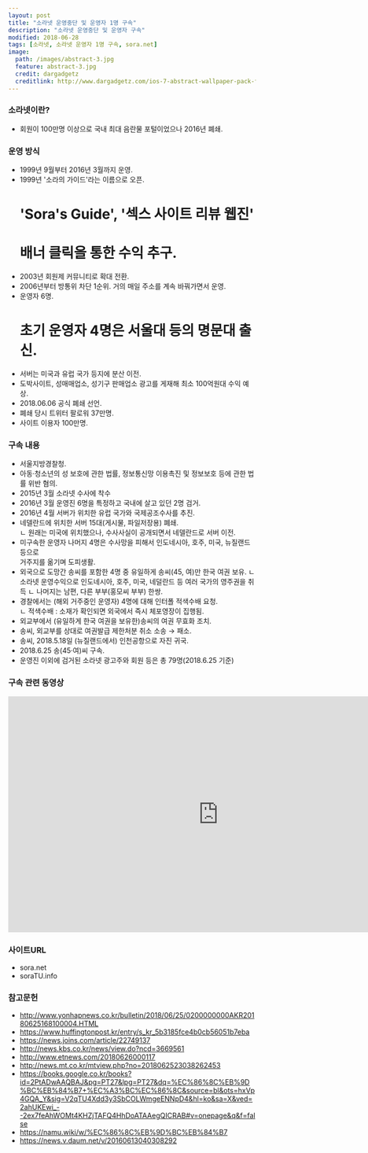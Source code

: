 ```yaml
---
layout: post
title: "소라넷 운영중단 및 운영자 1명 구속"
description: "소라넷 운영중단 및 운영자 구속"
modified: 2018-06-28
tags: [소라넷, 소라넷 운영자 1명 구속, sora.net]
image:
  path: /images/abstract-3.jpg
  feature: abstract-3.jpg
  credit: dargadgetz
  creditlink: http://www.dargadgetz.com/ios-7-abstract-wallpaper-pack-for-iphone-5-and-ipod-touch-retina/
---
```

### 소라넷이란?
  - 회원이 100만명 이상으로 국내 최대 음란물 포털이었으나 2016년 폐쇄.    

### 운영 방식
  - 1999년 9월부터 2016년 3월까지 운영.  
  - 1999년 '소라의 가이드'라는 이름으로 오픈.
    # 'Sora's Guide', '섹스 사이트 리뷰 웹진'
    # 배너 클릭을 통한 수익 추구.    
  - 2003년 회원제 커뮤니티로 확대 전환.  
  - 2006년부터 방통위 차단 1순위. 거의 매일 주소를 계속 바꿔가면서 운영.   
  - 운영자 6명.    
    # 초기 운영자 4명은 서울대 등의 명문대 출신.  
  - 서버는 미국과 유럽 국가 등지에 분산 이전.   
  - 도박사이트, 성매매업소, 성기구 판매업소 광고를 게재해 최소 100억원대 수익 예상.  
  - 2018.06.06 공식 폐쇄 선언.  
  - 폐쇄 당시 트위터 팔로워 37만명.  
  - 사이트 이용자 100만명.  


### 구속 내용
  - 서울지방경찰청.  
  - 아동·청소년의 성 보호에 관한 법률, 정보통신망 이용촉진 및 정보보호 등에 관한 법률 위반 혐의.  
  - 2015년 3월 소라넷 수사에 착수
  - 2016년 3월 운영진 6명을 특정하고 국내에 살고 있던 2명 검거.  
  - 2016년 4월 서버가 위치한 유럽 국가와 국제공조수사를 추진.  
  - 네델란드에 위치한 서버 15대(게시물, 파일저장용) 폐쇄.   
    ㄴ 원래는 미국에 위치했으나, 수사사실이 공개되면서 네델란드로 서버 이전.   
  - 미구속한 운영자 나머지 4명은 수사망을 피해서 인도네시아, 호주, 미국, 뉴질랜드 등으로   
    거주지를 옮기며 도피생활.    
  - 외국으로 도망간 송씨를 포함한 4명 중 유일하게 송씨(45, 여)만 한국 여권 보유.
     ㄴ 소라넷 운영수익으로 인도네시아, 호주, 미국, 네덜란드 등 여러 국가의 영주권을 취득
     ㄴ 나머지는 남편, 다른 부부(홍모씨 부부) 한쌍.   
  - 경찰에서는 (해외 거주중인 운영자) 4명에 대해 인터폴 적색수배 요청.  
    ㄴ 적색수배 : 소재가 확인되면 외국에서 즉시 체포영장이 집행됨.
  - 외교부에서 (유일하게 한국 여권을 보유한)송씨의 여권 무효화 조치.   
  - 송씨, 외교부를 상대로 여권발급 제한처분 취소 소송 → 패소.  
  - 송씨, 2018.5.18일 (뉴질랜드에서) 인천공항으로 자진 귀국.  
  - 2018.6.25 송(45·여)씨 구속.
  - 운영진 이외에 검거된 소라넷 광고주와 회원 등은 총 79명(2018.6.25 기준)

### 구속 관련 동영상
<iframe width="854" height="480" src="https://www.youtube.com/embed/H2vwQIe_Vak" frameborder="0" allow="accelerometer; autoplay; encrypted-media; gyroscope; picture-in-picture" allowfullscreen></iframe>

### 사이트URL
  - sora.net  
  - soraTU.info  


### 참고문헌
  - http://www.yonhapnews.co.kr/bulletin/2018/06/25/0200000000AKR20180625168100004.HTML
  - https://www.huffingtonpost.kr/entry/s_kr_5b3185fce4b0cb56051b7eba
  - https://news.joins.com/article/22749137
  - http://news.kbs.co.kr/news/view.do?ncd=3669561
  - http://www.etnews.com/20180626000117
  - http://news.mt.co.kr/mtview.php?no=2018062523038262453
  - https://books.google.co.kr/books?id=2PtADwAAQBAJ&pg=PT27&lpg=PT27&dq=%EC%86%8C%EB%9D%BC%EB%84%B7+%EC%A3%BC%EC%86%8C&source=bl&ots=hxVp4GQA_Y&sig=V2qTU4Xdd3y3SbCOLWmgeENNpD4&hl=ko&sa=X&ved=2ahUKEwi_--2ex7feAhWOMt4KHZjTAFQ4HhDoATAAegQICRAB#v=onepage&q&f=false
  - https://namu.wiki/w/%EC%86%8C%EB%9D%BC%EB%84%B7
  - https://news.v.daum.net/v/20160613040308292
